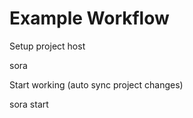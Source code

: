 
# Example Workflow

Setup project host

sora 



Start working (auto sync project changes)

sora start


